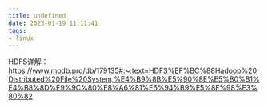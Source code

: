 ```yaml
---
title: undefined
date: 2023-01-19 11:11:41
tags:
- linux
---
```


HDFS详解：https://www.modb.pro/db/179135#:~:text=HDFS%EF%BC%88Hadoop%20Distributed%20File%20System,%E4%B9%8B%E5%90%8E%E5%B0%B1%E4%B8%8D%E9%9C%80%E8%A6%81%E6%94%B9%E5%8F%98%E3%80%82

